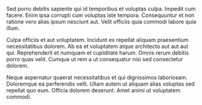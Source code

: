 Sed porro debitis sapiente qui id temporibus et voluptas culpa. Impedit cum facere. Enim ipsa corrupti cum voluptas iste tempora. Consequuntur et non ratione vero alias ipsum nesciunt aut. Velit officiis quia commodi labore quia illum.
 Culpa officiis et aut voluptatem. Incidunt ex repellat aliquam praesentium necessitatibus dolorem. Ab ea et voluptatem atque architecto aut aut aut qui. Reprehenderit et numquam et cupiditate harum. Omnis rerum debitis porro quas velit. Cumque ut rem a ut consequatur nisi sed consectetur dolorem.
 Neque aspernatur quaerat necessitatibus et qui dignissimos laboriosam. Doloremque ea perferendis velit. Ullam autem ut aliquam alias voluptas sed repellat quo eum. Officia dolorem deserunt. Amet animi ut voluptatem commodi.